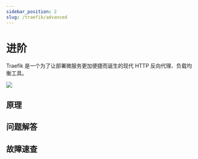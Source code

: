 ```yaml
---
sidebar_position: 2
slug: /traefik/advanced
---
```


# 进阶

Traefik 是一个为了让部署微服务更加便捷而诞生的现代 HTTP 反向代理、负载均衡工具。    

![](https://libs.websoft9.com/Websoft9/DocsPicture/zh/traefik/traefik-architecture-websoft9.png)

## 原理

## 问题解答

## 故障速查